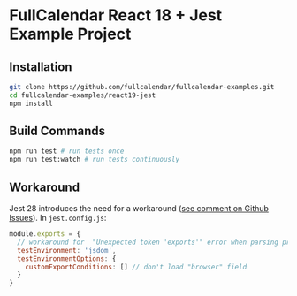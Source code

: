 
# FullCalendar React 18 + Jest Example Project


## Installation

```bash
git clone https://github.com/fullcalendar/fullcalendar-examples.git
cd fullcalendar-examples/react19-jest
npm install
```


## Build Commands

```bash
npm run test # run tests once
npm run test:watch # run tests continuously
```


## Workaround

Jest 28 introduces the need for a workaround ([see comment on Github Issues](https://github.com/fullcalendar/fullcalendar/issues/7113#issuecomment-1384690162)). In `jest.config.js`:

```js
module.exports = {
  // workaround for  "Unexpected token 'exports'" error when parsing preact
  testEnvironment: 'jsdom',
  testEnvironmentOptions: {
    customExportConditions: [] // don't load "browser" field
  }
}
```
